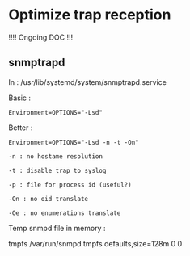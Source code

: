 Optimize trap reception
===============

!!!! Ongoing DOC !!!

snmptrapd
---------------

In :  /usr/lib/systemd/system/snmptrapd.service

Basic : 

	Environment=OPTIONS="-Lsd"

Better : 

	Environment=OPTIONS="-Lsd -n -t -On"
	
	-n : no hostame resolution 
	
	-t : disable trap to syslog
	
	-p : file for process id (useful?)
	
	-On : no oid translate
	
	-Oe : no enumerations translate
	
Temp snmpd file in memory : 

tmpfs /var/run/snmpd                     tmpfs defaults,size=128m 0 0

